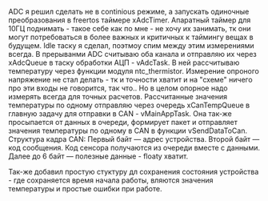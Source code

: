 ADC я решил сделать не в continious режиме, а запускать одиночные преобразования в freertos таймере xAdcTimer. Апаратный таймер для 10ГЦ поднимать - такое себе как по мне - не хочу их занимать, тк они могут потребоваться в более важных и критичных к таймингу вещах в будущем. 
Idle таску я сделал, поэтмоу спим между этим измерениями всегда.
В прерыванми ADC считываю оба канала и отправляю их через xAdcQueue в таску обработки АЦП - vAdcTask. В ней рассчитываю температуру через функции модуля ntc_thermistor. Измерение опроного напряжение не стал делать - тк и точности хватит и на "схеме" ничего про эти входы не говорится, так что.. Но в целом опорное надо измерять всегда для точных расчетов.
Рассчитанные значения температуры по одному отправляю через очередь xCanTempQueue в главную задачу для отправки в CAN - vMainAppTask. Она так-же просыпается от данных в очереди, формирует пакет и отправляет значения температуры по одному в CAN в функции vSendDataToCan. Структура кадра CAN:
Первый байт — адрес устройства.
Второй байт — код сообщения. Код сенсора получаются из очереди вместе с данными.
Далее до 6 байт — полезные данные - floatу хватит.

Так-же добавил простую стуктуру дл сохранения состояния устройства - где сохраняется время начала работы, вляются значения температуры и простые ошибки при работе.